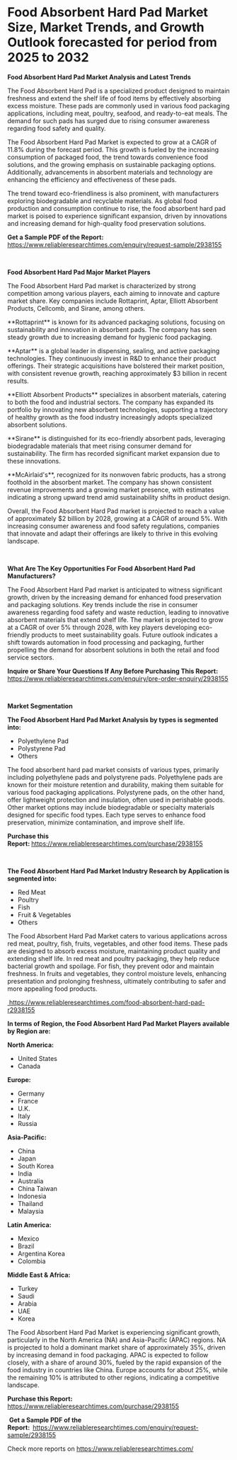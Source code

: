 <p><h1>Food Absorbent Hard Pad Market Size, Market Trends, and Growth Outlook forecasted for period from 2025 to 2032</h1></p><p><strong>Food Absorbent Hard Pad Market Analysis and Latest Trends</strong></p>
<p><p>The Food Absorbent Hard Pad is a specialized product designed to maintain freshness and extend the shelf life of food items by effectively absorbing excess moisture. These pads are commonly used in various food packaging applications, including meat, poultry, seafood, and ready-to-eat meals. The demand for such pads has surged due to rising consumer awareness regarding food safety and quality.</p><p>The Food Absorbent Hard Pad Market is expected to grow at a CAGR of 11.8% during the forecast period. This growth is fueled by the increasing consumption of packaged food, the trend towards convenience food solutions, and the growing emphasis on sustainable packaging options. Additionally, advancements in absorbent materials and technology are enhancing the efficiency and effectiveness of these pads. </p><p>The trend toward eco-friendliness is also prominent, with manufacturers exploring biodegradable and recyclable materials. As global food production and consumption continue to rise, the food absorbent hard pad market is poised to experience significant expansion, driven by innovations and increasing demand for high-quality food preservation solutions.</p></p>
<p><strong>Get a Sample PDF of the Report:&nbsp;</strong> <a href="https://www.reliableresearchtimes.com/enquiry/request-sample/2938155?utm_campaign=3059&utm_medium=2&utm_source=Github&utm_content=ia&utm_term=14032025&utm_id=food-absorbent-hard-pad">https://www.reliableresearchtimes.com/enquiry/request-sample/2938155</a></p>
<p>&nbsp;</p>
<p><strong>Food Absorbent Hard Pad Major Market Players</strong></p>
<p><p>The Food Absorbent Hard Pad market is characterized by strong competition among various players, each aiming to innovate and capture market share. Key companies include Rottaprint, Aptar, Elliott Absorbent Products, Cellcomb, and Sirane, among others.</p><p>**Rottaprint** is known for its advanced packaging solutions, focusing on sustainability and innovation in absorbent pads. The company has seen steady growth due to increasing demand for hygienic food packaging. </p><p>**Aptar** is a global leader in dispensing, sealing, and active packaging technologies. They continuously invest in R&D to enhance their product offerings. Their strategic acquisitions have bolstered their market position, with consistent revenue growth, reaching approximately $3 billion in recent results.</p><p>**Elliott Absorbent Products** specializes in absorbent materials, catering to both the food and industrial sectors. The company has expanded its portfolio by innovating new absorbent technologies, supporting a trajectory of healthy growth as the food industry increasingly adopts specialized absorbent solutions.</p><p>**Sirane** is distinguished for its eco-friendly absorbent pads, leveraging biodegradable materials that meet rising consumer demand for sustainability. The firm has recorded significant market expansion due to these innovations.</p><p>**McAirlaid's**, recognized for its nonwoven fabric products, has a strong foothold in the absorbent market. The company has shown consistent revenue improvements and a growing market presence, with estimates indicating a strong upward trend amid sustainability shifts in product design.</p><p>Overall, the Food Absorbent Hard Pad market is projected to reach a value of approximately $2 billion by 2028, growing at a CAGR of around 5%. With increasing consumer awareness and food safety regulations, companies that innovate and adapt their offerings are likely to thrive in this evolving landscape.</p></p>
<p>&nbsp;</p>
<p><strong>What Are The Key Opportunities For Food Absorbent Hard Pad Manufacturers?</strong></p>
<p><p>The Food Absorbent Hard Pad market is anticipated to witness significant growth, driven by the increasing demand for enhanced food preservation and packaging solutions. Key trends include the rise in consumer awareness regarding food safety and waste reduction, leading to innovative absorbent materials that extend shelf life. The market is projected to grow at a CAGR of over 5% through 2028, with key players developing eco-friendly products to meet sustainability goals. Future outlook indicates a shift towards automation in food processing and packaging, further propelling the demand for absorbent solutions in both the retail and food service sectors.</p></p>
<p><strong>Inquire or Share Your Questions If Any Before Purchasing This Report:</strong> <a href="https://www.reliableresearchtimes.com/enquiry/pre-order-enquiry/2938155?utm_campaign=3059&utm_medium=2&utm_source=Github&utm_content=ia&utm_term=14032025&utm_id=food-absorbent-hard-pad">https://www.reliableresearchtimes.com/enquiry/pre-order-enquiry/2938155</a></p>
<p>&nbsp;</p>
<p><strong>Market Segmentation</strong></p>
<p><strong>The Food Absorbent Hard Pad Market Analysis by types is segmented into:</strong></p>
<p><ul><li>Polyethylene Pad</li><li>Polystyrene Pad</li><li>Others</li></ul></p>
<p><p>The food absorbent hard pad market consists of various types, primarily including polyethylene pads and polystyrene pads. Polyethylene pads are known for their moisture retention and durability, making them suitable for various food packaging applications. Polystyrene pads, on the other hand, offer lightweight protection and insulation, often used in perishable goods. Other market options may include biodegradable or specialty materials designed for specific food types. Each type serves to enhance food preservation, minimize contamination, and improve shelf life.</p></p>
<p><strong>Purchase this Report:&nbsp;</strong><a href="https://www.reliableresearchtimes.com/purchase/2938155?utm_campaign=3059&utm_medium=2&utm_source=Github&utm_content=ia&utm_term=14032025&utm_id=food-absorbent-hard-pad">https://www.reliableresearchtimes.com/purchase/2938155</a></p>
<p>&nbsp;</p>
<p><strong>The Food Absorbent Hard Pad Market Industry Research by Application is segmented into:</strong></p>
<p><ul><li>Red Meat</li><li>Poultry</li><li>Fish</li><li>Fruit & Vegetables</li><li>Others</li></ul></p>
<p><p>The Food Absorbent Hard Pad Market caters to various applications across red meat, poultry, fish, fruits, vegetables, and other food items. These pads are designed to absorb excess moisture, maintaining product quality and extending shelf life. In red meat and poultry packaging, they help reduce bacterial growth and spoilage. For fish, they prevent odor and maintain freshness. In fruits and vegetables, they control moisture levels, enhancing presentation and prolonging freshness, ultimately contributing to safer and more appealing food products.</p></p>
<p><a href="https://www.reliableresearchtimes.com/food-absorbent-hard-pad-r2938155?utm_campaign=3059&utm_medium=2&utm_source=Github&utm_content=ia&utm_term=14032025&utm_id=food-absorbent-hard-pad">&nbsp;https://www.reliableresearchtimes.com/food-absorbent-hard-pad-r2938155</a></p>
<p><strong>In terms of Region, the Food Absorbent Hard Pad Market Players available by Region are:</strong></p>
<p>
    <p> <strong> North America: </strong>
        <ul>
            <li>United States</li>
            <li>Canada</li>
        </ul>
        </p> 
    <p> <strong> Europe: </strong>
        <ul>
            <li>Germany</li>
            <li>France</li>
            <li>U.K.</li>
            <li>Italy</li>
            <li>Russia</li>
        </ul>
        </p> 
    <p> <strong> Asia-Pacific: </strong>
        <ul>
            <li>China</li>
            <li>Japan</li>
            <li>South Korea</li>
            <li>India</li>
            <li>Australia</li>
            <li>China Taiwan</li>
            <li>Indonesia</li>
            <li>Thailand</li>
            <li>Malaysia</li>
        </ul>
        </p> 
    <p> <strong> Latin America: </strong>
        <ul>
            <li>Mexico</li>
            <li>Brazil</li>
            <li>Argentina Korea</li>
            <li>Colombia</li>
        </ul>
        </p> 
    <p> <strong> Middle East & Africa: </strong>
        <ul>
            <li>Turkey</li>
            <li>Saudi</li>
            <li>Arabia</li>
            <li>UAE</li>
            <li>Korea</li>
        </ul>
    </p>
    </p>
<p><p>The Food Absorbent Hard Pad Market is experiencing significant growth, particularly in the North America (NA) and Asia-Pacific (APAC) regions. NA is projected to hold a dominant market share of approximately 35%, driven by increasing demand in food packaging. APAC is expected to follow closely, with a share of around 30%, fueled by the rapid expansion of the food industry in countries like China. Europe accounts for about 25%, while the remaining 10% is attributed to other regions, indicating a competitive landscape.</p></p>
<p><strong>Purchase this Report: </strong><a href="https://www.reliableresearchtimes.com/purchase/2938155?utm_campaign=3059&utm_medium=2&utm_source=Github&utm_content=ia&utm_term=14032025&utm_id=food-absorbent-hard-pad">https://www.reliableresearchtimes.com/purchase/2938155</a></p>
<p>&nbsp;<strong>Get a Sample PDF of the Report:&nbsp;&nbsp;</strong><a href="https://www.reliableresearchtimes.com/enquiry/request-sample/2938155?utm_campaign=3059&utm_medium=2&utm_source=Github&utm_content=ia&utm_term=14032025&utm_id=food-absorbent-hard-pad">https://www.reliableresearchtimes.com/enquiry/request-sample/2938155</a></p>
<p><strong></strong></p>
<p>Check more reports on <a href="https://www.reliableresearchtimes.com/?utm_campaign=3059&utm_medium=2&utm_source=Github&utm_content=ia&utm_term=14032025&utm_id=food-absorbent-hard-pad">https://www.reliableresearchtimes.com/</a></p>